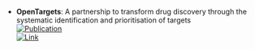 - **OpenTargets**: A partnership to transform drug discovery through the systematic identification and prioritisation of targets  
	[![Publication](https://img.shields.io/badge/Publication-Citations:349-blue?style=for-the-badge&logo=bookstack)](https://doi.org/10.1093/nar/gkw1055)  
	[![Link](https://img.shields.io/badge/Link-online-brightgreen?style=for-the-badge&logo=cachet&logoColor=65FF8F)](https://www.opentargets.org/)  
